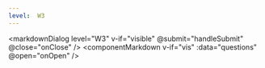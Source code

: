 ```yaml
---
level:  W3
---
```


<script setup>
import { ref, nextTick } from 'vue'
import { getQuestions, selectQuestionsForLevel } from '../../../utils/parseQuestions.js'
import componentMarkdown from '../components/componentMarkdown.vue'
import markdownDialog from '../components/markdownDialog.vue'

const questions = ref([])
const vis = ref(true)
const visible = ref(false)
const questionInit = (proportion) => {
  const list = getQuestions()
  questions.value = selectQuestionsForLevel(list, 'W3', proportion)
}
const handleSubmit = (v) => {
  vis.value = false
  questionInit(v)
  const time = setTimeout(_ => {
    vis.value = true
    clearTimeout(time)
  })
}
const onOpen = (v) => {
  const time = setTimeout(_ => {
    visible.value = v
    clearTimeout(time)
  })
}
const onClose = (v) => visible.value = v
questionInit()
</script>
<markdownDialog level="W3" v-if="visible" @submit="handleSubmit" @close="onClose" />
<componentMarkdown v-if="vis" :data="questions" @open="onOpen" />
